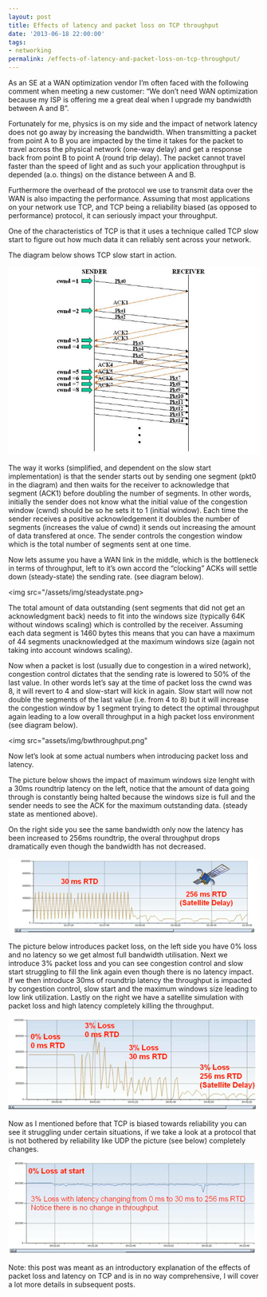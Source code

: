 ```yaml
---
layout: post
title: Effects of latency and packet loss on TCP throughput
date: '2013-06-18 22:00:00'
tags:
- networking
permalink: /effects-of-latency-and-packet-loss-on-tcp-throughput/
---
```


As an SE at a WAN optimization vendor I’m often faced with the following comment when meeting a new customer: “We don’t need WAN optimization because my ISP is offering me a great deal when I upgrade my bandwidth between A and B”.

Fortunately for me, physics is on my side and the impact of network latency does not go away by increasing the bandwidth. When transmitting a packet from point A to B you are impacted by the time it takes for the packet to travel across the physical network (one-way delay) and get a response back from point B to point A (round trip delay). The packet cannot travel faster than the speed of light and as such your application throughput is depended (a.o. things) on the distance between A and B.

Furthermore the overhead of the protocol we use to transmit data over the WAN is also impacting the performance. Assuming that most applications on your network use TCP, and TCP being a reliability biased (as opposed to performance) protocol, it can seriously impact your throughput.

One of the characteristics of TCP is that it uses a technique called TCP slow start to figure out how much data it can reliably sent across your network.

The diagram below shows TCP slow start in action.

<img src="assets/img/slow-start-1.jpg">

The way it works (simplified, and dependent on the slow start implementation) is that the sender starts out by sending one segment (pkt0 in the diagram) and then waits for the receiver to acknowledge that segment (ACK1) before doubling the number of segments. In other words, initially the sender does not know what the initial value of the congestion window (cwnd) should be so he sets it to 1 (initial window). Each time the sender receives a positive acknowledgement it doubles the number of segments (increases the value of cwnd) it sends out increasing the amount of data transfered at once. The sender controls the congestion window which is the total number of segments sent at one time.

Now lets assume you have a WAN link in the middle, which is the bottleneck in terms of throughput, left to it’s own accord the “clocking” ACKs will settle down (steady-state) the sending rate. (see diagram below).

<img src="/assets/img/steadystate.png>

The total amount of data outstanding (sent segments that did not get an acknowledgment back) needs to fit into the windows size (typically 64K without windows scaling) which is controlled by the receiver. Assuming each data segment is 1460 bytes this means that you can have a maximum of 44 segments unacknowledged at the maximum windows size (again not taking into account windows scaling).

Now when a packet is lost (usually due to congestion in a wired network), congestion control dictates that the sending rate is lowered to 50% of the last value. In other words let’s say at the time of packet loss the cwnd was 8, it will revert to 4 and slow-start will kick in again. Slow start will now not double the segments of the last value (i.e. from 4 to 8) but it will increase the congestion window by 1 segment trying to detect the optimal throughput again leading to a low overall throughput in a high packet loss environment (see diagram below).

<img src="assets/img/bwthroughput.png"

Now let’s look at some actual numbers when introducing packet loss and latency.

The picture below shows the impact of maximum windows size lenght with a 30ms roundtrip latency on the left, notice that the amount of data going through is constantly being halted because the windows size is full and the sender needs to see the ACK for the maximum outstanding data. (steady state as mentioned above).

On the right side you see the same bandwidth only now the latency has been increased to 256ms roundtrip, the overal throughput drops dramatically even though the bandwidth has not decreased.

<img src="/assets/img/latency.png">

The picture below introduces packet loss, on the left side you have 0% loss and no latency so we get almost full bandwidth utilisation. Next we introduce 3% packet loss and you can see congestion control and slow start struggling to fill the link again even though there is no latency impact. If we then introduce 30ms of roundtrip latency the throughput is impacted by congestion control, slow start and the maximum windows size leading to low link utilization. Lastly on the right we have a satellite simulation with packet loss and high latency completely killing the throughput.

<img src="/assets/img/tcp-loss.png">

Now as I mentioned before that TCP is biased towards reliability you can see it struggling under certain situations, if we take a look at a protocol that is not bothered by reliability like UDP the picture (see below) completely changes.

<img src="/assets/img/udp.png">

Note: this post was meant as an introductory explanation of the effects of packet loss and latency on TCP and is in no way comprehensive, I will cover a lot more details in subsequent posts.

